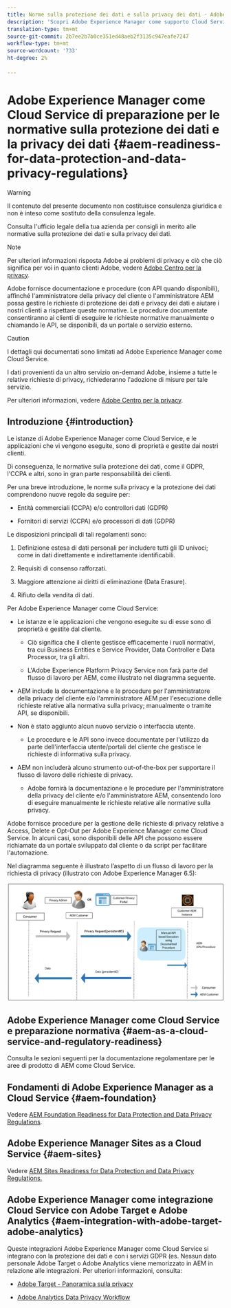 ```yaml
---
title: Norme sulla protezione dei dati e sulla privacy dei dati - Adobe Experience Manager come Cloud Service di prontezza
description: 'Scopri Adobe Experience Manager come supporto Cloud Service per le varie normative sulla protezione dei dati e la privacy dei dati; incluso il Regolamento generale sulla protezione dei dati (GDPR) dell''UE, il California sulla privacy Act e le modalità per conformarsi all''implementazione di una nuova AEM come progetto di Cloud Service. '
translation-type: tm+mt
source-git-commit: 2b7ee2b7b0ce351ed48aeb2f3135c947eafe7247
workflow-type: tm+mt
source-wordcount: '733'
ht-degree: 2%

---
```



# Adobe Experience Manager come Cloud Service di preparazione per le normative sulla protezione dei dati e la privacy dei dati {#aem-readiness-for-data-protection-and-data-privacy-regulations}

>[!WARNING]
>
>Il contenuto del presente documento non costituisce consulenza giuridica e non è inteso come sostituto della consulenza legale.
>
>Consulta l&#39;ufficio legale della tua azienda per consigli in merito alle normative sulla protezione dei dati e sulla privacy dei dati.

>[!NOTE]
>
>Per ulteriori informazioni  risposta  Adobe ai problemi di privacy e ciò che ciò significa per voi in quanto clienti  Adobe, vedere [ Adobe Centro per la privacy](https://www.adobe.com/privacy.html).

 Adobe fornisce documentazione e procedure (con API quando disponibili), affinché l&#39;amministratore della privacy del cliente o l&#39;amministratore AEM possa gestire le richieste di protezione dei dati e privacy dei dati e aiutare i nostri clienti a rispettare queste normative. Le procedure documentate consentiranno ai clienti di eseguire le richieste normative manualmente o chiamando le API, se disponibili, da un portale o servizio esterno.

>[!CAUTION]
>
>I dettagli qui documentati sono limitati ad Adobe Experience Manager come Cloud Service.
>
>I dati provenienti da un altro servizio on-demand  Adobe, insieme a tutte le relative richieste di privacy, richiederanno l&#39;adozione di misure per tale servizio.
>
>Per ulteriori informazioni, vedere [ Adobe  Centro per la privacy](https://www.adobe.com/privacy.html).

## Introduzione {#introduction}

Le istanze di Adobe Experience Manager come Cloud Service, e le applicazioni che vi vengono eseguite, sono di proprietà e gestite dai nostri clienti.

Di conseguenza, le normative sulla protezione dei dati, come il GDPR, l&#39;CCPA e altri, sono in gran parte responsabilità dei clienti.

Per una breve introduzione, le norme sulla privacy e la protezione dei dati comprendono nuove regole da seguire per:

* Entità commerciali (CCPA) e/o controllori dati (GDPR)

* Fornitori di servizi (CCPA) e/o processori di dati (GDPR)

Le disposizioni principali di tali regolamenti sono:

1. Definizione estesa di dati personali per includere tutti gli ID univoci; come in dati direttamente e indirettamente identificabili.

2. Requisiti di consenso rafforzati.

3. Maggiore attenzione ai diritti di eliminazione (Data Erasure).

4. Rifiuto della vendita di dati.

Per Adobe Experience Manager come Cloud Service:

* Le istanze e le applicazioni che vengono eseguite su di esse sono di proprietà e gestite dal cliente.

   * Ciò significa che il cliente gestisce efficacemente i ruoli normativi, tra cui Business Entities e Service Provider, Data Controller e Data Processor, tra gli altri.

   * L&#39;Adobe Experience Platform Privacy Service  non farà parte del flusso di lavoro per AEM, come illustrato nel diagramma seguente.

* AEM include la documentazione e le procedure per l&#39;amministratore della privacy del cliente e/o l&#39;amministratore AEM per l&#39;esecuzione delle richieste relative alla normativa sulla privacy; manualmente o tramite API, se disponibili.

* Non è stato aggiunto alcun nuovo servizio o interfaccia utente.

   * Le procedure e le API sono invece documentate per l&#39;utilizzo da parte dell&#39;interfaccia utente/portali del cliente che gestisce le richieste di informativa sulla privacy.

* AEM non includerà alcuno strumento out-of-the-box per supportare il flusso di lavoro delle richieste di privacy.

   *  Adobe fornirà la documentazione e le procedure per l&#39;amministratore della privacy del cliente e/o l&#39;amministratore AEM, consentendo loro di eseguire manualmente le richieste relative alle normative sulla privacy.

 Adobe fornisce procedure per la gestione delle richieste di privacy relative a Access, Delete e Opt-Out per Adobe Experience Manager come Cloud Service. In alcuni casi, sono disponibili delle API che possono essere richiamate da un portale sviluppato dal cliente o da script per facilitare l&#39;automazione.

Nel diagramma seguente è illustrato l’aspetto di un flusso di lavoro per la richiesta di privacy (illustrato con Adobe Experience Manager 6.5):

![Protezione dei dati e privacy](assets/data-protection-and-privacy-01.png)

## Adobe Experience Manager come Cloud Service e preparazione normativa {#aem-as-a-cloud-service-and-regulatory-readiness}

Consulta le sezioni seguenti per la documentazione regolamentare per le aree di prodotto di AEM come Cloud Service.

## Fondamenti di Adobe Experience Manager as a Cloud Service {#aem-foundation}

Vedere [AEM Foundation Readiness for Data Protection and Data Privacy Regulations](/help/onboarding/data-privacy-and-protection-readiness/foundation-readiness.md).

## Adobe Experience Manager Sites as a Cloud Service {#aem-sites}

Vedere [ AEM Sites Readiness for Data Protection and Data Privacy Regulations.](/help/onboarding/data-privacy-and-protection-readiness/sites-readiness.md)

## Adobe Experience Manager come integrazione Cloud Service con  Adobe Target e  Adobe Analytics {#aem-integration-with-adobe-target-adobe-analytics}

Queste integrazioni Adobe Experience Manager come Cloud Service si integrano con la protezione dei dati e con i servizi GDPR (es. Nessun dato personale  Adobe Target o  Adobe Analytics viene memorizzato in AEM in relazione alle integrazioni.
Per ulteriori informazioni, consulta:

* [ Adobe Target - Panoramica sulla privacy](https://docs.adobe.com/content/help/en/target/using/implement-target/before-implement/privacy/privacy.html)

* [ Adobe Analytics Data Privacy Workflow](https://docs.adobe.com/content/help/en/analytics/admin/data-governance/an-gdpr-workflow.html)
